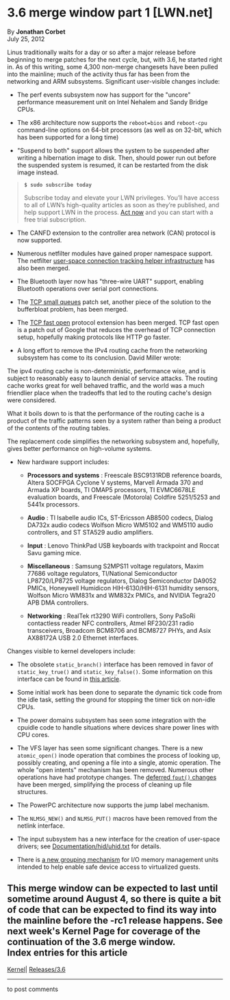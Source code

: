 # 3.6 merge window part 1 [LWN.net]

By **Jonathan Corbet**  
July 25, 2012 

Linus traditionally waits for a day or so after a major release before beginning to merge patches for the next cycle, but, with 3.6, he started right in. As of this writing, some 4,300 non-merge changesets have been pulled into the mainline; much of the activity thus far has been from the networking and ARM subsystems. Significant user-visible changes include: 

  * The perf events subsystem now has support for the "uncore" performance measurement unit on Intel Nehalem and Sandy Bridge CPUs. 

  * The x86 architecture now supports the `reboot=bios` and `reboot-cpu` command-line options on 64-bit processors (as well as on 32-bit, which has been supported for a long time) 

  * "Suspend to both" support allows the system to be suspended after writing a hibernation image to disk. Then, should power run out before the suspended system is resumed, it can be restarted from the disk image instead. 

> **`$ sudo subscribe today`**
> 
> Subscribe today and elevate your LWN privileges. You’ll have access to all of LWN’s high-quality articles as soon as they’re published, and help support LWN in the process. [Act now](https://lwn.net/Promo/nst-sudo/claim) and you can start with a free trial subscription. 

  * The CANFD extension to the controller area network (CAN) protocol is now supported. 

  * Numerous netfilter modules have gained proper namespace support. The netfilter [user-space connection tracking helper infrastructure](/Articles/500196/) has also been merged. 

  * The Bluetooth layer now has "three-wire UART" support, enabling Bluetooth operations over serial port connections. 

  * The [TCP small queues](/Articles/507065/) patch set, another piece of the solution to the bufferbloat problem, has been merged. 

  * The [TCP fast open](/Articles/458610/) protocol extension has been merged. TCP fast open is a patch out of Google that reduces the overhead of TCP connection setup, hopefully making protocols like HTTP go faster. 

  * A long effort to remove the IPv4 routing cache from the networking subsystem has come to its conclusion. David Miller wrote: 

The ipv4 routing cache is non-deterministic, performance wise, and is subject to reasonably easy to launch denial of service attacks. The routing cache works great for well behaved traffic, and the world was a much friendlier place when the tradeoffs that led to the routing cache's design were considered. 

What it boils down to is that the performance of the routing cache is a product of the traffic patterns seen by a system rather than being a product of the contents of the routing tables. 

The replacement code simplifies the networking subsystem and, hopefully, gives better performance on high-volume systems. 

  * New hardware support includes: 

    * **Processors and systems** : Freescale BSC9131RDB reference boards, Altera SOCFPGA Cyclone V systems, Marvell Armada 370 and Armada XP boards, TI OMAP5 processors, TI EVMC6678LE evaluation boards, and Freescale (Motorola) Coldfire 5251/5253 and 5441x processors. 

    * **Audio** : TI Isabelle audio ICs, ST-Ericsson AB8500 codecs, Dialog DA732x audio codecs Wolfson Micro WM5102 and WM5110 audio controllers, and ST STA529 audio amplifiers. 

    * **Input** : Lenovo ThinkPad USB keyboards with trackpoint and Roccat Savu gaming mice. 

    * **Miscellaneous** : Samsung S2MPS11 voltage regulators, Maxim 77686 voltage regulators, TI/National Semiconductor LP8720/LP8725 voltage regulators, Dialog Semiconductor DA9052 PMICs, Honeywell Humidicon HIH-6130/HIH-6131 humidity sensors, Wolfson Micro WM831x and WM832x PMICs, and NVIDIA Tegra20 APB DMA controllers. 

    * **Networking** : RealTek rt3290 WiFi controllers, Sony PaSoRi contactless reader NFC controllers, Atmel RF230/231 radio transceivers, Broadcom BCM8706 and BCM8727 PHYs, and Asix AX88172A USB 2.0 Ethernet interfaces. 




Changes visible to kernel developers include: 

  * The obsolete `static_branch()` interface has been removed in favor of `static_key_true()` and `static_key_false()`. Some information on this interface can be found in [this article](/Articles/484527/). 

  * Some initial work has been done to separate the dynamic tick code from the idle task, setting the ground for stopping the timer tick on non-idle CPUs. 

  * The power domains subsystem has seen some integration with the cpuidle code to handle situations where devices share power lines with CPU cores. 

  * The VFS layer has seen some significant changes. There is a new `atomic_open()` inode operation that combines the process of looking up, possibly creating, and opening a file into a single, atomic operation. The whole "open intents" mechanism has been removed. Numerous other operations have had prototype changes. The [deferred `fput()` changes](/Articles/494158/) have been merged, simplifying the process of cleaning up file structures. 

  * The PowerPC architecture now supports the jump label mechanism. 

  * The `NLMSG_NEW()` and `NLMSG_PUT()` macros have been removed from the netlink interface. 

  * The input subsystem has a new interface for the creation of user-space drivers; see [Documentation/hid/uhid.txt](/Articles/508083/) for details. 

  * There is [a new grouping mechanism](/Articles/490284/) for I/O memory management units intended to help enable safe device access to virtualized guests. 




This merge window can be expected to last until sometime around August 4, so there is quite a bit of code that can be expected to find its way into the mainline before the -rc1 release happens. See next week's Kernel Page for coverage of the continuation of the 3.6 merge window.  
Index entries for this article  
---  
[Kernel](/Kernel/Index)| [Releases/3.6](/Kernel/Index#Releases-3.6)  
  


* * *

to post comments 
